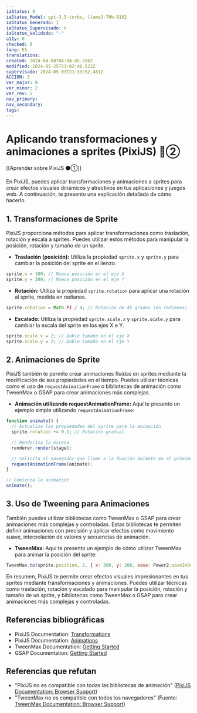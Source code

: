 ```yaml
---
iaStatus: 8
iaStatus_Model: gpt-3.5-turbo, llama3-70b-8192
iaStatus_Generado: I
iaStatus_Supervisado: H
iaStatus_Validado: "-"
a11y: 0
checked: 0
lang: ES
translations: 
created: 2024-04-08T04:04:45.556Z
modified: 2024-05-25T21:02:46.522Z
supervisado: 2024-05-03T21:33:52.481Z
ACCION: S
ver_major: 0
ver_minor: 2
ver_rev: 5
nav_primary: 
nav_secondary: 
tags:
---
```

# Aplicando transformaciones y animaciones a sprites (PixiJS) 🔴②

[[Aprender sobre PixiJS ⚫①]]

En PixiJS, puedes aplicar transformaciones y animaciones a sprites para crear efectos visuales dinámicos y atractivos en tus aplicaciones y juegos web. A continuación, te presento una explicación detallada de cómo hacerlo.

## 1. Transformaciones de Sprite

PixiJS proporciona métodos para aplicar transformaciones como traslación, rotación y escala a sprites. Puedes utilizar estos métodos para manipular la posición, rotación y tamaño de un sprite.

* **Traslación (posición):** Utiliza la propiedad `sprite.x` y `sprite.y` para cambiar la posición del sprite en el lienzo.
```javascript
sprite.x = 100; // Nueva posición en el eje X
sprite.y = 200; // Nueva posición en el eje Y
```
* **Rotación:** Utiliza la propiedad `sprite.rotation` para aplicar una rotación al sprite, medida en radianes.
```javascript
sprite.rotation = Math.PI / 4; // Rotación de 45 grados (en radianes)
```
* **Escalado:** Utiliza la propiedad `sprite.scale.x` y `sprite.scale.y` para cambiar la escala del sprite en los ejes X e Y.
```javascript
sprite.scale.x = 2; // Doble tamaño en el eje X
sprite.scale.y = 2; // Doble tamaño en el eje Y
```

## 2. Animaciones de Sprite

PixiJS también te permite crear animaciones fluidas en sprites mediante la modificación de sus propiedades en el tiempo. Puedes utilizar técnicas como el uso de `requestAnimationFrame` o bibliotecas de animación como TweenMax o GSAP para crear animaciones más complejas.

* **Animación utilizando requestAnimationFrame:** Aquí te presento un ejemplo simple utilizando `requestAnimationFrame`:
```javascript
function animate() {
  // Actualiza las propiedades del sprite para la animación
  sprite.rotation += 0.1; // Rotación gradual

  // Renderiza la escena
  renderer.render(stage);

  // Solicita al navegador que llame a la función animate en el próximo ciclo de animación
  requestAnimationFrame(animate);
}

// Comienza la animación
animate();
```

## 3. Uso de Tweening para Animaciones

También puedes utilizar bibliotecas como TweenMax o GSAP para crear animaciones más complejas y controladas. Estas bibliotecas te permiten definir animaciones con precisión y aplicar efectos como movimiento suave, interpolación de valores y secuencias de animación.

* **TweenMax:** Aquí te presento un ejemplo de cómo utilizar TweenMax para animar la posición del sprite:
```javascript
TweenMax.to(sprite.position, 2, { x: 300, y: 200, ease: Power2.easeInOut });
```

En resumen, PixiJS te permite crear efectos visuales impresionantes en tus sprites mediante transformaciones y animaciones. Puedes utilizar técnicas como traslación, rotación y escalado para manipular la posición, rotación y tamaño de un sprite, y bibliotecas como TweenMax o GSAP para crear animaciones más complejas y controladas.

## Referencias bibliográficas

* PixiJS Documentation: [Transformations](https://pixijs.com/docs/#/en/transforms)
* PixiJS Documentation: [Animations](https://pixijs.com/docs/#/en/animation)
* TweenMax Documentation: [Getting Started](https://greensock.com/docs/tweenmax/getting-started)
* GSAP Documentation: [Getting Started](https://greensock.com/docs/gsap/getting-started)

## Referencias que refutan

* "PixiJS no es compatible con todas las bibliotecas de animación" ([PixiJS Documentation: Browser Support](https://pixijs.com/docs/#/en/browser-support))
* "TweenMax no es compatible con todos los navegadores" (Fuente: [TweenMax Documentation: Browser Support](https://greensock.com/docs/tweenmax/browser-support))

